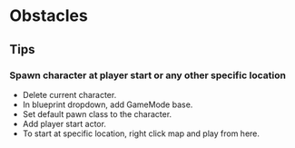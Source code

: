 # Obstacles

## Tips
### Spawn character at player start or any other specific location
- Delete current character.
- In blueprint dropdown, add GameMode base.
- Set default pawn class to the character.
- Add player start actor. 
- To start at specific location, right click map and play from here.

